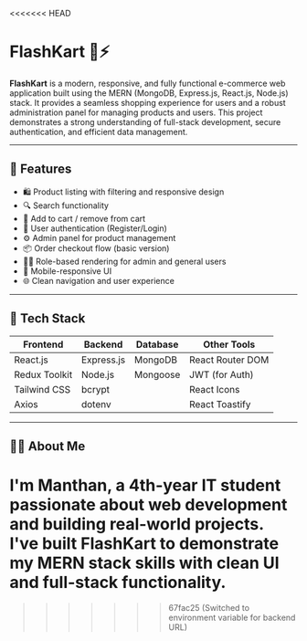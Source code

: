 <<<<<<< HEAD
# FlashKart 🛒⚡

**FlashKart** is a modern, responsive, and fully functional e-commerce web application built using the MERN (MongoDB, Express.js, React.js, Node.js) stack. It provides a seamless shopping experience for users and a robust administration panel for managing products and users. This project demonstrates a strong understanding of full-stack development, secure authentication, and efficient data management.

---

## 🚀 Features

- 🛍️ Product listing with filtering and responsive design
- 🔍 Search functionality
- 🧺 Add to cart / remove from cart
- 👤 User authentication (Register/Login)
- ⚙️ Admin panel for product management
- 📦 Order checkout flow (basic version)
- 🧑‍💻 Role-based rendering for admin and general users
- 📱 Mobile-responsive UI
- 🌐 Clean navigation and user experience

---
## 🔧 Tech Stack

| Frontend       | Backend        | Database | Other Tools        |
|----------------|----------------|----------|--------------------|
| React.js       | Express.js     | MongoDB  | React Router DOM   |
| Redux Toolkit  | Node.js        | Mongoose | JWT (for Auth)     |
| Tailwind CSS   | bcrypt         |          | React Icons        |
| Axios          | dotenv         |          | React Toastify     |

---

## 👨‍💻 About Me

I'm Manthan, a 4th-year IT student passionate about web development and building real-world projects.  
I've built FlashKart to demonstrate my MERN stack skills with clean UI and full-stack functionality.
=======
>>>>>>> 67fac25 (Switched to environment variable for backend URL)
